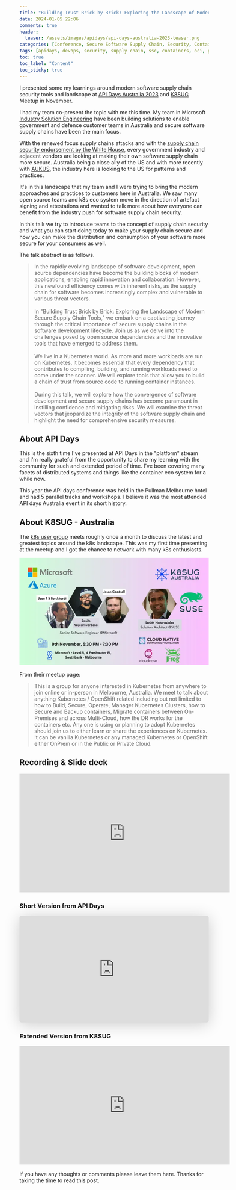 ```yaml
---
title: "Building Trust Brick by Brick: Exploring the Landscape of Modern Secure Supply Chain Tools - API Days Australia 2023"
date: 2024-01-05 22:06
comments: true
header:
  teaser: /assets/images/apidays/api-days-australia-2023-teaser.png
categories: [Conference, Secure Software Supply Chain, Security, Container]
tags: [apidays, devops, security, supply chain, ssc, containers, oci, public speaking]
toc: true
toc_label: "Content"
toc_sticky: true
---
```


I presented some my learnings around modern software supply chain security tools and landscape at [API Days Australia 2023](https://www.apidays.global/australia/) and [K8SUG](https://www.meetup.com/k8s-au/) Meetup in November. 

I had my team co-present the topic with me this time. My team in Microsoft [Industry Solution Engineering](https://microsoft.github.io/code-with-engineering-playbook/ISE/) have been building solutions to enable government and defence customer teams in Australia and secure software supply chains have been the main focus.

With the renewed focus supply chains attacks and with the [supply chain security endorsement by the White House](https://www.whitehouse.gov/briefing-room/presidential-actions/2021/05/12/executive-order-on-improving-the-nations-cybersecurity/), every government industry and adjacent vendors are looking at making their own software supply chain more secure. Australia being a close ally of the US and with more recently with [AUKUS](https://en.wikipedia.org/wiki/AUKUS), the industry here is looking to the US for patterns and practices.

It's in this landscape that my team and I were trying to bring the modern approaches and practices to customers here in Australia. We saw many open source teams and k8s eco system move in the direction of artefact signing and attestations and wanted to talk more about how everyone can benefit from the industry push for software supply chain security.

In this talk we try to introduce teams to the concept of supply chain security and what you can start doing today to make your supply chain secure and how you can make the distribution and consumption of your software more secure for your consumers as well.

The talk abstract is as follows.

> In the rapidly evolving landscape of software development, open source dependencies have become the building blocks of modern applications, enabling rapid innovation and collaboration. However, this newfound efficiency comes with inherent risks, as the supply chain for software becomes increasingly complex and vulnerable to various threat vectors. </br></br>In "Building Trust Brick by Brick: Exploring the Landscape of Modern Secure Supply Chain Tools," we embark on a captivating journey through the critical importance of secure supply chains in the software development lifecycle. Join us as we delve into the challenges posed by open source dependencies and the innovative tools that have emerged to address them. </br></br>We live in a Kubernetes world. As more and more workloads are run on Kubernetes, it becomes essential that every dependency that contributes to compiling, building, and running workloads need to come under the scanner. We will explore tools that allow you to build a chain of trust from source code to running container instances. </br> </br>During this talk, we will explore how the convergence of software development and secure supply chains has become paramount in instilling confidence and mitigating risks. We will examine the threat vectors that jeopardize the integrity of the software supply chain and highlight the need for comprehensive security measures.

## About API Days

This is the sixth time I've presented at API Days in the "platform" stream and I'm really grateful from the opportunity to share my learning with the community for such and extended period of time. I've been covering many facets of distributed systems and things like the container eco system for a while now.

This year the API days conference was held in the Pullman Melbourne hotel and had 5 parallel tracks and workshops. I believe it was the most attended API days Australia event in its short history.

## About K8SUG - Australia

The [k8s user group](https://www.meetup.com/k8s-au/) meets roughly once a month to discuss the latest and greatest topics around the k8s landscape. This was my first time presenting at the meetup and I got the chance to network with many k8s enthusiasts.

![Meetup](/assets/images/k8sug-November-2023.png)

From their meetup page:
> This is a group for anyone interested in Kubernetes from anywhere to join online or in-person in Melbourne, Australia. We meet to talk about anything Kubernetes / OpenShift related including but not limited to how to Build, Secure, Operate, Manager Kubernetes Clusters, how to Secure and Backup containers, Migrate containers between On-Premises and across Multi-Cloud, how the DR works for the containers etc. Any one is using or planning to adopt Kubernetes should join us to either learn or share the experiences on Kubernetes. It can be vanilla Kubernetes or any managed Kubernetes or OpenShift either OnPrem or in the Public or Private Cloud.

## Recording & Slide deck

<iframe width="560" height="315" src="https://www.youtube.com/embed/n7noS4pLb0U?si=BpFq3fVqtzDccU_C" title="YouTube video player" frameborder="0" allow="accelerometer; autoplay; clipboard-write; encrypted-media; gyroscope; picture-in-picture; web-share" referrerpolicy="strict-origin-when-cross-origin" allowfullscreen></iframe>

### Short Version from API Days

<iframe class="speakerdeck-iframe" frameborder="0" src="https://speakerdeck.com/player/e8c00bf15ce94597bf89294efdb6c5e9" title="Building Trust Brick by Brick: Exploring the Landscape of Modern Secure Supply Chain Tools" allowfullscreen="true" style="border: 0px; background: padding-box padding-box rgba(0, 0, 0, 0.1); margin: 0px; padding: 0px; border-radius: 6px; box-shadow: rgba(0, 0, 0, 0.2) 0px 5px 40px; width: 100%; height: auto; aspect-ratio: 560 / 315;" data-ratio="1.7777777777777777"></iframe>

### Extended Version from K8SUG

<iframe width="560" height="315" src="https://www.youtube.com/embed/pMq2ylRzYl4?si=-YPv8pScMWGhZ3uN&amp;start=2359" title="YouTube video player" frameborder="0" allow="accelerometer; autoplay; clipboard-write; encrypted-media; gyroscope; picture-in-picture; web-share" referrerpolicy="strict-origin-when-cross-origin" allowfullscreen></iframe>

If you have any thoughts or comments please leave them here. Thanks for taking the time to read this post.